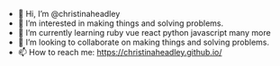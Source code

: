 - 👋 Hi, I’m @christinaheadley
- 👀 I’m interested in making things and solving problems.
- 🌱 I’m currently learning ruby vue react python javascript many more
- 💞️ I’m looking to collaborate on making things and solving problems.
- 📫 How to reach me: https://christinaheadley.github.io/

<!---
christinaheadley/christinaheadley is a ✨ special ✨ repository because its `README.md` (this file) appears on your GitHub profile.
You can click the Preview link to take a look at your changes.
--->
